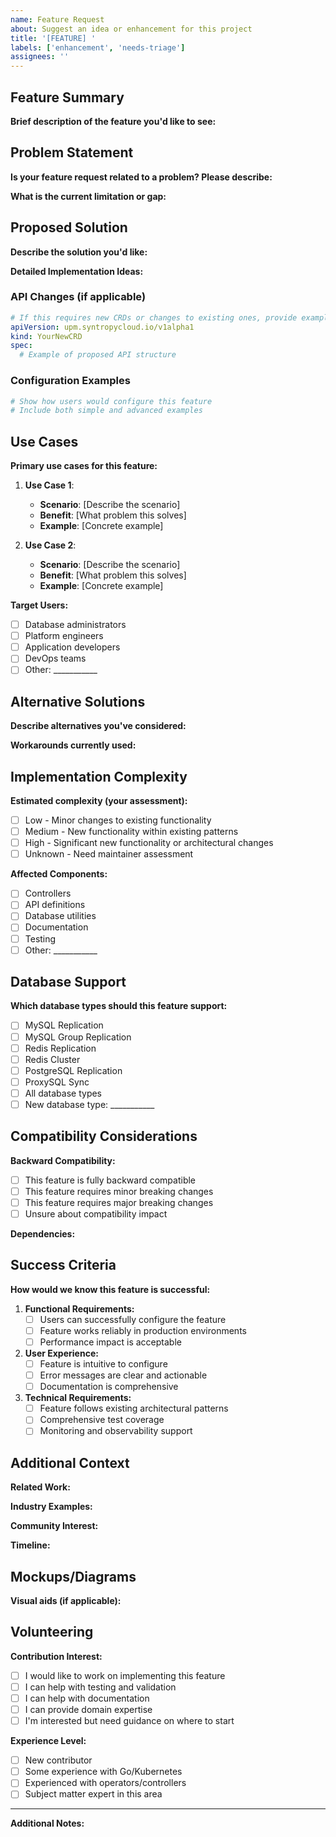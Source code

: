 ```yaml
---
name: Feature Request
about: Suggest an idea or enhancement for this project
title: '[FEATURE] '
labels: ['enhancement', 'needs-triage']
assignees: ''
---
```


## Feature Summary

**Brief description of the feature you'd like to see:**

## Problem Statement

**Is your feature request related to a problem? Please describe:**
<!-- A clear and concise description of what the problem is. Ex. I'm always frustrated when [...] -->

**What is the current limitation or gap:**
<!-- Describe what's currently not possible or difficult to achieve -->

## Proposed Solution

**Describe the solution you'd like:**
<!-- A clear and concise description of what you want to happen -->

**Detailed Implementation Ideas:**
<!-- If you have specific ideas about how this should work, describe them here -->

### API Changes (if applicable)
```yaml
# If this requires new CRDs or changes to existing ones, provide examples
apiVersion: upm.syntropycloud.io/v1alpha1
kind: YourNewCRD
spec:
  # Example of proposed API structure
```

### Configuration Examples
```yaml
# Show how users would configure this feature
# Include both simple and advanced examples
```

## Use Cases

**Primary use cases for this feature:**

1. **Use Case 1**: 
   - **Scenario**: [Describe the scenario]
   - **Benefit**: [What problem this solves]
   - **Example**: [Concrete example]

2. **Use Case 2**: 
   - **Scenario**: [Describe the scenario]
   - **Benefit**: [What problem this solves]
   - **Example**: [Concrete example]

**Target Users:**
- [ ] Database administrators
- [ ] Platform engineers
- [ ] Application developers
- [ ] DevOps teams
- [ ] Other: ___________

## Alternative Solutions

**Describe alternatives you've considered:**
<!-- A clear and concise description of any alternative solutions or features you've considered -->

**Workarounds currently used:**
<!-- If there are any current workarounds, describe them and their limitations -->

## Implementation Complexity

**Estimated complexity (your assessment):**
- [ ] Low - Minor changes to existing functionality
- [ ] Medium - New functionality within existing patterns
- [ ] High - Significant new functionality or architectural changes
- [ ] Unknown - Need maintainer assessment

**Affected Components:**
- [ ] Controllers
- [ ] API definitions
- [ ] Database utilities
- [ ] Documentation
- [ ] Testing
- [ ] Other: ___________

## Database Support

**Which database types should this feature support:**
- [ ] MySQL Replication
- [ ] MySQL Group Replication
- [ ] Redis Replication
- [ ] Redis Cluster
- [ ] PostgreSQL Replication
- [ ] ProxySQL Sync
- [ ] All database types
- [ ] New database type: ___________

## Compatibility Considerations

**Backward Compatibility:**
- [ ] This feature is fully backward compatible
- [ ] This feature requires minor breaking changes
- [ ] This feature requires major breaking changes
- [ ] Unsure about compatibility impact

**Dependencies:**
<!-- List any new dependencies this feature might require -->

## Success Criteria

**How would we know this feature is successful:**

1. **Functional Requirements:**
   - [ ] Users can successfully configure the feature
   - [ ] Feature works reliably in production environments
   - [ ] Performance impact is acceptable

2. **User Experience:**
   - [ ] Feature is intuitive to configure
   - [ ] Error messages are clear and actionable
   - [ ] Documentation is comprehensive

3. **Technical Requirements:**
   - [ ] Feature follows existing architectural patterns
   - [ ] Comprehensive test coverage
   - [ ] Monitoring and observability support

## Additional Context

**Related Work:**
<!-- Links to related issues, PRs, or external resources -->

**Industry Examples:**
<!-- How do other tools/operators handle similar functionality -->

**Community Interest:**
<!-- If you know of others who would benefit from this feature, mention it -->

**Timeline:**
<!-- If you have any timeline requirements or constraints -->

## Mockups/Diagrams

**Visual aids (if applicable):**
<!-- Include mockups, diagrams, or sketches that help explain the feature -->

## Volunteering

**Contribution Interest:**
- [ ] I would like to work on implementing this feature
- [ ] I can help with testing and validation
- [ ] I can help with documentation
- [ ] I can provide domain expertise
- [ ] I'm interested but need guidance on where to start

**Experience Level:**
- [ ] New contributor
- [ ] Some experience with Go/Kubernetes
- [ ] Experienced with operators/controllers
- [ ] Subject matter expert in this area

---

**Additional Notes:**
<!-- Any other information that might be helpful for evaluating this feature request -->